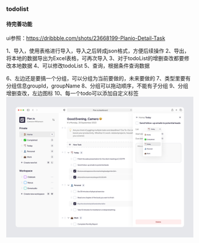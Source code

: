 ### todolist

#### 待完善功能

ui参照：https://dribbble.com/shots/23668199-Planio-Detail-Task

1、导入，使用表格进行导入，导入之后转成json格式，方便后续操作
2、导出，将本地的数据导出为Excel表格，可再次导入
3、对于todoList的增删查改都要修改本地数据
4、可以修改todoList
5、查询，根据条件查询数据

6、左边还是要搞一个分组，可以分组为当前要做的，未来要做的
7、类型里要有分组信息groupId，groupName
8、分组可以拖动顺序，不能有子分组
9、分组增删查改，左边图标
10、每一个todo可以添加自定义标签
![alt text](image.png)
